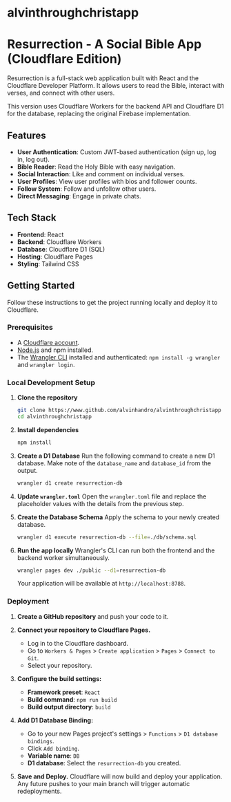 # alvinthroughchristapp

# Resurrection - A Social Bible App (Cloudflare Edition)

Resurrection is a full-stack web application built with React and the Cloudflare Developer Platform. It allows users to read the Bible, interact with verses, and connect with other users.

This version uses Cloudflare Workers for the backend API and Cloudflare D1 for the database, replacing the original Firebase implementation.

## Features

-   **User Authentication**: Custom JWT-based authentication (sign up, log in, log out).
-   **Bible Reader**: Read the Holy Bible with easy navigation.
-   **Social Interaction**: Like and comment on individual verses.
-   **User Profiles**: View user profiles with bios and follower counts.
-   **Follow System**: Follow and unfollow other users.
-   **Direct Messaging**: Engage in private chats.

## Tech Stack

-   **Frontend**: React
-   **Backend**: Cloudflare Workers
-   **Database**: Cloudflare D1 (SQL)
-   **Hosting**: Cloudflare Pages
-   **Styling**: Tailwind CSS

## Getting Started

Follow these instructions to get the project running locally and deploy it to Cloudflare.

### Prerequisites

-   A [Cloudflare account](https://dash.cloudflare.com/sign-up).
-   [Node.js](https://nodejs.org/) and npm installed.
-   The [Wrangler CLI](https://developers.cloudflare.com/workers/wrangler/install-and-update/) installed and authenticated: `npm install -g wrangler` and `wrangler login`.

### Local Development Setup

1.  **Clone the repository**
    ```sh
    git clone https://www.github.com/alvinhandro/alvinthroughchristapp
    cd alvinthroughchristapp
    ```

2.  **Install dependencies**
    ```sh
    npm install
    ```

3.  **Create a D1 Database**
    Run the following command to create a new D1 database. Make note of the `database_name` and `database_id` from the output.
    ```sh
    wrangler d1 create resurrection-db
    ```

4.  **Update `wrangler.toml`**
    Open the `wrangler.toml` file and replace the placeholder values with the details from the previous step.

5.  **Create the Database Schema**
    Apply the schema to your newly created database.
    ```sh
    wrangler d1 execute resurrection-db --file=./db/schema.sql
    ```

6.  **Run the app locally**
    Wrangler's CLI can run both the frontend and the backend worker simultaneously.
    ```sh
    wrangler pages dev ./public --d1=resurrection-db
    ```
    Your application will be available at `http://localhost:8788`.

### Deployment

1.  **Create a GitHub repository** and push your code to it.

2.  **Connect your repository to Cloudflare Pages.**
    -   Log in to the Cloudflare dashboard.
    -   Go to `Workers & Pages` > `Create application` > `Pages` > `Connect to Git`.
    -   Select your repository.

3.  **Configure the build settings:**
    -   **Framework preset**: `React`
    -   **Build command**: `npm run build`
    -   **Build output directory**: `build`

4.  **Add D1 Database Binding:**
    -   Go to your new Pages project's settings > `Functions` > `D1 database bindings`.
    -   Click `Add binding`.
    -   **Variable name**: `DB`
    -   **D1 database**: Select the `resurrection-db` you created.

5.  **Save and Deploy.**
    Cloudflare will now build and deploy your application. Any future pushes to your main branch will trigger automatic redeployments.

